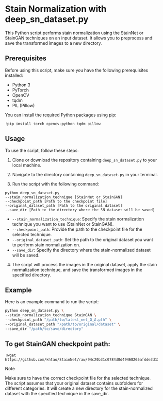 # Stain Normalization with deep_sn_dataset.py

This Python script performs stain normalization using the StainNet or StainGAN techniques on an input dataset. It allows you to preprocess and save the transformed images to a new directory.

## Prerequisites

Before using this script, make sure you have the following prerequisites installed:

- Python 3
- PyTorch
- OpenCV
- tqdm
- PIL (Pillow)

You can install the required Python packages using pip:

`!pip install torch opencv-python tqdm pillow`

## Usage

To use the script, follow these steps:

1. Clone or download the repository containing `deep_sn_dataset.py` to your local machine.

2. Navigate to the directory containing `deep_sn_dataset.py` in your terminal.

3. Run the script with the following command:

```
python deep_sn_dataset.py
--stain_normalization_technique [StainNet or StainGAN]
--checkpoint_path [Path to the checkpoint file]
--original_dataset_path [Path to the original dataset]
--save_dir [Path to the directory where the SN dataset will be saved]
```

- `--stain_normalization_technique`: Specify the stain normalization technique you want to use (StainNet or StainGAN).
- `--checkpoint_path`: Provide the path to the checkpoint file for the selected technique.
- `--original_dataset_path`: Set the path to the original dataset you want to perform stain normalization on.
- `--save_dir`: Specify the directory where the stain-normalized dataset will be saved.

4. The script will process the images in the original dataset, apply the stain normalization technique, and save the transformed images in the specified directory.

## Example

Here is an example command to run the script:

```bash
python deep_sn_dataset.py \
--stain_normalization_technique StainGAN \
--checkpoint_path "/path/to/latest_net_G_A.pth" \
--original_dataset_path "/path/to/original/dataset" \
--save_dir "/path/to/save/directory"
```

## To get StainGAN checkpoint path:
```
!wget https://github.com/khtao/StainNet/raw/94c20b31c0784d0d49468265afdde3d131d6afc8/checkpoints/camelyon16_dataset/latest_net_G_A.pth
```

Note

Make sure to have the correct checkpoint file for the selected technique.
The script assumes that your original dataset contains subfolders for different categories.
It will create a new directory for the stain-normalized dataset with the specified technique in the save_dir.
